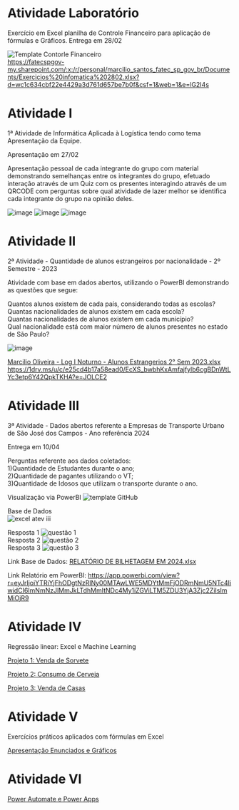 # Atividade Laboratório
Exercício em Excel planilha de Controle Financeiro para aplicação de fórmulas e Gráficos.
Entrega em 28/02

![Template Contorle Financeiro](https://github.com/user-attachments/assets/eecad39f-fab7-4831-9754-ceab37dae292)  
https://fatecspgov-my.sharepoint.com/:x:/r/personal/marcilio_santos_fatec_sp_gov_br/Documents/Exercicios%20infomatica%202802.xlsx?d=wc1c634cbf22e4429a3d761d657be7b0f&csf=1&web=1&e=lG2I4s


# Atividade I
1ª Atividade de Informática Aplicada à Logística tendo como tema Apresentação da Equipe.

Apresentação em 27/02

Apresentação pessoal de cada integrante do grupo com material demonstrando semelhanças entre os integrantes do grupo, efetuado interação através de um Quiz com os presentes interagindo através de um QRCODE com perguntas sobre qual atividade de lazer melhor se identifica cada integrante do grupo na opinião deles.

![image](https://github.com/user-attachments/assets/64dd84b0-6760-4590-9743-fafa07f0ac6c)
![image](https://github.com/user-attachments/assets/f0ebab3b-6320-4f8a-800e-59b15cf44aae)
![image](https://github.com/user-attachments/assets/052b8e7e-26e2-4ab8-a025-f67668f84abb)



# Atividade II
2ª Atividade - Quantidade de alunos estrangeiros por nacionalidade - 2º Semestre - 2023

Atividade com base em dados abertos, utilizando o PowerBI demonstrando as questões que segue:

Quantos alunos existem de cada país, considerando todas as escolas?  
Quantas nacionalidades de alunos existem em cada escola?  
Quantas nacionalidades de alunos existem em cada município?  
Qual nacionalidade está com maior número de alunos presentes no estado de São Paulo?

![image](https://github.com/user-attachments/assets/3551ee66-8710-4701-845d-cb73a76a9bbd)

[Marcilio Oliveira - Log I Noturno - Alunos Estrangerios 2° Sem 2023.xlsx](https://github.com/user-attachments/files/19459672/Marcilio.Oliveira.-.Log.I.Noturno.-.Alunos.Estrangerios.2.Sem.2023.xlsx)
https://1drv.ms/u/c/e25cd4b17a58ead0/EcXS_bwbhKxAmfajfylb6cgBDnWtLYc3etp6Y42QpkTKHA?e=JOLCE2

# Atividade III
3ª Atividade - Dados abertos referente a Empresas de Transporte Urbano de São José dos Campos - Ano referência 2024   

Entrega em 10/04   

Perguntas referente aos dados coletados:   
1)Quantidade de Estudantes durante o ano;   
2)Quantidade de pagantes utilizando o VT;   
3)Quantidade de Idosos que utilizam o transporte durante o ano.   

Visualização via PowerBI
![template GitHub](https://github.com/user-attachments/assets/522528a7-6ad9-4fb7-a968-1eaa941ff681)   

Base de Dados   
![excel atev iii](https://github.com/user-attachments/assets/3f5b2e25-2868-47ca-989f-30720da1c8b5)   

Resposta 1
![questão 1](https://github.com/user-attachments/assets/26f0a24c-1ac6-4600-98dc-6b439d8df6f1)   
Resposta 2
![questão 2](https://github.com/user-attachments/assets/c7c0bb12-9dd5-45f7-b355-0b7075ff3820)   
Resposta 3
![questão 3](https://github.com/user-attachments/assets/9f03340d-b147-4478-ba2d-57fca32547a2)

Link
Base de Dados:
[RELATÓRIO DE BILHETAGEM EM 2024.xlsx](https://github.com/user-attachments/files/19713173/RELATORIO.DE.BILHETAGEM.EM.2024.xlsx)   

Link
Relatório em PowerBI:
https://app.powerbi.com/view?r=eyJrIjoiYTRiYjFhODgtNzRlNy00MTAwLWE5MDYtMmFjODRmNmU5NTc4IiwidCI6ImNmNzJlMmJkLTdhMmItNDc4My1iZGViLTM5ZDU3YjA3Zjc2ZiIsImMiOjR9

# Atividade IV
Regressão linear: Excel e Machine Learning

[Projeto 1: Venda de Sorvete](https://github.com/Mos2812/Mos2812/blob/main/PROJETO1.md)

[Projeto 2: Consumo de Cerveja](https://github.com/Mos2812/Mos2812/blob/main/PROJETO2.md)

[Projeto 3: Venda de Casas](https://github.com/Mos2812/Mos2812/blob/main/PROJETO3.md)  

# Atividade V
Exercícios práticos aplicados com fórmulas em Excel   
   
[Apresentação Enunciados e Gráficos](https://github.com/Mos2812/Mos2812/blob/main/ENUNCIADO_GRAFICOS.md)   

# Atividade VI   
[Power Automate e Power Apps](https://github.com/Mos2812/Mos2812/blob/main/Power_Automate_Power_App.md)   



